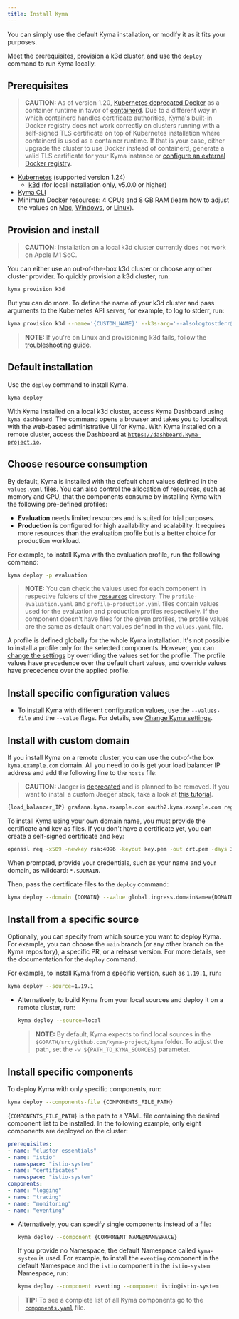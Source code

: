 ```yaml
---
title: Install Kyma
---
```


You can simply use the default Kyma installation, or modify it as it fits your purposes.

Meet the prerequisites, provision a k3d cluster, and use the `deploy` command to run Kyma locally.

## Prerequisites

>**CAUTION:** As of version 1.20, [Kubernetes deprecated Docker](https://kubernetes.io/blog/2020/12/02/dont-panic-kubernetes-and-docker/) as a container runtime in favor of [containerd](https://containerd.io/). Due to a different way in which containerd handles certificate authorities, Kyma's built-in Docker registry does not work correctly on clusters running with a self-signed TLS certificate on top of Kubernetes installation where containerd is used as a container runtime. If that is your case, either upgrade the cluster to use Docker instead of containerd, generate a valid TLS certificate for your Kyma instance or [configure an external Docker registry](https://kyma-project.io/docs/kyma/latest/03-tutorials/00-serverless/svls-07-set-external-registry/).

- [Kubernetes](https://kubernetes.io/docs/setup/) (supported version 1.24)
  - [k3d](https://k3d.io) (for local installation only, v5.0.0 or higher)
- [Kyma CLI](https://github.com/kyma-project/cli)
- Minimum Docker resources: 4 CPUs and 8 GB RAM (learn how to adjust the values on [Mac](https://docs.docker.com/desktop/settings/mac/#resources), [Windows](https://docs.docker.com/desktop/settings/windows/#resources), or [Linux](https://docs.docker.com/desktop/settings/linux/#resources)).

## Provision and install

> **CAUTION:** Installation on a local k3d cluster currently does not work on Apple M1 SoC.

You can either use an out-of-the-box k3d cluster or choose any other cluster provider. To quickly provision a k3d cluster, run:

  ```bash
  kyma provision k3d
  ```

  But you can do more. To define the name of your k3d cluster and pass arguments to the Kubernetes API server, for example, to log to stderr, run:

  ```bash
  kyma provision k3d --name='{CUSTOM_NAME}' --k3s-arg='--alsologtostderr@server:0'
  ```

> **NOTE:** If you're on Linux and provisioning k3d fails, follow the [troubleshooting guide](../troubleshooting/01-k3d-fails-on-linux.md).

## Default installation

Use the `deploy` command to install Kyma.

  ```bash
  kyma deploy
  ```

With Kyma installed on a local k3d cluster, access Kyma Dashboard using `kyma dashboard`. The command opens a browser and takes you to localhost with the web-based administrative UI for Kyma. With Kyma installed on a remote cluster, access the Dashboard at [`https://dashboard.kyma-project.io`](https://dashboard.kyma-project.io).

## Choose resource consumption

By default, Kyma is installed with the default chart values defined in the `values.yaml` files. You can also control the allocation of resources, such as memory and CPU, that the components consume by installing Kyma with the following pre-defined profiles:

- **Evaluation** needs limited resources and is suited for trial purposes.
- **Production** is configured for high availability and scalability. It requires more resources than the evaluation profile but is a better choice for production workload.

For example, to install Kyma with the evaluation profile, run the following command:

  ```bash
  kyma deploy -p evaluation
  ```

>**NOTE:** You can check the values used for each component in respective folders of the [`resources`](https://github.com/kyma-project/kyma/tree/main/resources) directory. The `profile-evaluation.yaml` and `profile-production.yaml` files contain values used for the evaluation and production profiles respectively. If the component doesn't have files for the given profiles, the profile values are the same as default chart values defined in the `values.yaml` file.

A profile is defined globally for the whole Kyma installation. It's not possible to install a profile only for the selected components. However, you can [change the settings](03-change-kyma-config-values.md) by overriding the values set for the profile. The profile values have precedence over the default chart values, and override values have precedence over the applied profile.

## Install specific configuration values

- To install Kyma with different configuration values, use the `--values-file` and the `--value` flags. For details, see [Change Kyma settings](03-change-kyma-config-values.md).

## Install with custom domain

If you install Kyma on a remote cluster, you can use the out-of-the box `kyma.example.com` domain. All you need to do is get your load balancer IP address and add the following line to the `hosts` file:

> **CAUTION:** Jaeger is [deprecated](?PLACEHOLDER?) and is planned to be removed. If you want to install a custom Jaeger stack, take a look at [this tutorial](https://github.com/kyma-project/examples/tree/main/jaeger).


  ```bash
  {load_balancer_IP} grafana.kyma.example.com oauth2.kyma.example.com registry.kyma.example.com jaeger.kyma.example.com connector-service.kyma.example.com gateway.kyma.example.com
  ```

To install Kyma using your own domain name, you must provide the certificate and key as files. If you don't have a certificate yet, you can create a self-signed certificate and key:

  ```bash
  openssl req -x509 -newkey rsa:4096 -keyout key.pem -out crt.pem -days 365
  ```

  When prompted, provide your credentials, such as your name and your domain, as wildcard: `*.$DOMAIN`.

  Then, pass the certificate files to the `deploy` command:

  ```bash
  kyma deploy --domain {DOMAIN} --value global.ingress.domainName={DOMAIN} --tls-crt crt.pem --tls-key key.pem
  ```

## Install from a specific source

Optionally, you can specify from which source you want to deploy Kyma. For example, you can choose the `main` branch (or any other branch on the Kyma repository), a specific PR, or a release version. For more details, see the documentation for the `deploy` command.

For example, to install Kyma from a specific version, such as `1.19.1`, run:

  ```bash
  kyma deploy --source=1.19.1
  ```

- Alternatively, to build Kyma from your local sources and deploy it on a remote cluster, run:

  ```bash
  kyma deploy --source=local
  ```

  >**NOTE:** By default, Kyma expects to find local sources in the `$GOPATH/src/github.com/kyma-project/kyma` folder. To adjust the path, set the `-w ${PATH_TO_KYMA_SOURCES}` parameter.

## Install specific components

To deploy Kyma with only specific components, run:

  ```bash
  kyma deploy --components-file {COMPONENTS_FILE_PATH}
  ```

  `{COMPONENTS_FILE_PATH}` is the path to a YAML file containing the desired component list to be installed. In the following example, only eight components are deployed on the cluster:

  ```yaml
prerequisites:
  - name: "cluster-essentials"
  - name: "istio"
    namespace: "istio-system"
  - name: "certificates"
    namespace: "istio-system"
components:
  - name: "logging"
  - name: "tracing"
  - name: "monitoring"
  - name: "eventing"
  ```

- Alternatively, you can specify single components instead of a file:

  ```bash
  kyma deploy --component {COMPONENT_NAME@NAMESPACE}
  ```

  If you provide no Namespace, the default Namespace called `kyma-system` is used. For example, to install the `eventing` component in the default Namespace and the `istio` component in the `istio-system` Namespace, run:

  ```bash
  kyma deploy --component eventing --component istio@istio-system
  ```

>**TIP:** To see a complete list of all Kyma components go to the [`components.yaml`](https://github.com/kyma-project/kyma/blob/main/installation/resources/components.yaml) file.
